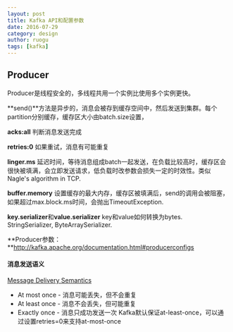 ```yaml
---
layout: post
title: Kafka API和配置参数
date: 2016-07-29
category: design
author: ruogu
tags: [kafka]
---
```


## Producer

Producer是线程安全的，多线程共用一个实例比使用多个实例更快。

**send()**方法是异步的，消息会被存到缓存空间中，然后发送到集群。每个partition分别缓存，缓存区大小由batch.size设置，

**acks:all** 判断消息发送完成

**retries:0** 如果重试，消息有可能重复

**linger.ms** 延迟时间，等待消息组成batch一起发送，在负载比较高时，缓存区会很快被填满，会立即发送请求，低负载时改参数会损失一定的时效性。类似Nagle's algorithm in TCP.

**buffer.memory** 设置缓存的最大内存，缓存区被填满后，send的调用会被阻塞，如果超过max.block.ms时间，会抛出TimeoutException.

**key.serializer**和**value.serializer** key和value如何转换为bytes. StringSerializer, ByteArraySerializer.

**Producer参数：**http://kafka.apache.org/documentation.html#producerconfigs

#### 消息发送语义
[Message Delivery Semantics](http://kafka.apache.org/documentation.html#semantics)

* At most once - 消息可能丢失，但不会重复
* At least once - 消息不会丢失，但可能重复
* Exactly once - 消息只成功发送一次
Kafka默认保证at-least-once，可以通过设置retries=0来支持at-most-once

































